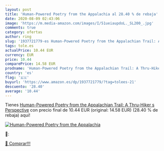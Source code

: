 ```yaml
---
layout: post
title: 'Human-Powered Poetry from the Appalachia al 28.40 % de rebaja'
date: 2020-08-09 02:43:06
image: 'https://m.media-amazon.com/images/I/51ueiaupdoL._SL200_.jpg'
comments: true
category: ofertas
author: ring
slug: '1937721779-es Human-Powered Poetry from the Appalachian Trail: A Thru-...'
tags: tole.es
actualPrice: 10.44 EUR
currency: EUR
price: 10.44
comparePrice: 14.58 EUR
prodname: 'Human-Powered Poetry from the Appalachian Trail: A Thru-Hiker s Perspective'
country: 'es'
flag: '🇪🇸'
buyurl: 'https://www.amazon.es/dp/1937721779/?tag=tolees-21'
descuento: '28.40'
average: '10.44'
---
```


Tienes [Human-Powered Poetry from the Appalachian Trail: A Thru-Hiker s Perspective](https://www.amazon.es/dp/1937721779/?tag=tolees-21) con precio final de  10.44 EUR (original: 14.58 EUR) (28.40 %  de rebaja) aqui!

[![Human-Powered Poetry from the Appalachia](https://m.media-amazon.com/images/I/51ueiaupdoL._SL200_.jpg)](https://www.amazon.es/dp/1937721779/?tag=tolees-21)

🔎:


[🛒 Comprar!!!](https://www.amazon.es/dp/1937721779/?tag=tolees-21)
